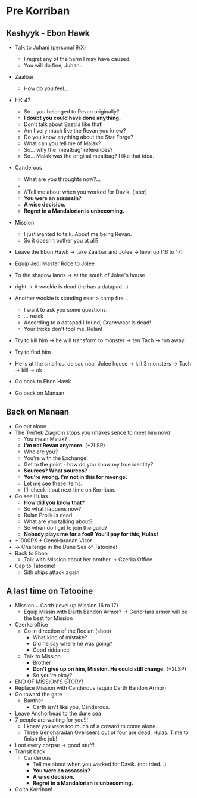 

# Pre Korriban

## Kashyyk - Ebon Hawk

- Talk to Juhani (personal 9/X)
    - I regret any of the harm I may have caused.
    - You will do fine, Juhani.
- Zaalbar
    - How do you feel...
- HK-47
    - So... you belonged to Revan originally?
    - **I doubt you could have done anything.**
    - Don't talk about Bastila like that!
    - Am I very much like the Revan you knew?
    - Do you know anything about the Star Forge?
    - What can you tell me of Malak?
    - So... why the 'meatbag' references?
    - So... Malak was the original meatbag? I like that idea.
- Canderous
    - What are you throughts now?...
    - 
    - //Tell me about when you worked for Davik. (later)
    - **You were an assassin?**
    - **A wise decision.**
    - **Regret in a Mandalorian is unbecoming.**
- Mission
    - I just wanted to talk. About me being Revan.
    - So it doesn't bother you at all?
- Leave the Ebon Hawk -> take Zaalbar and Jolee -> level up (16 to 17)
- Equip Jedi Master Robe to Jolee


- To the shadow lands -> at the south of Jolee's house
- right -> A wookie is dead (he has a datapad...)
- Another wookie is standing near a camp fire...
    - I want to ask you some questions.
    - ... reask
    - According to a datapad I found, Grarwwaar is dead!
    - Your tricks don't fool me, Rulan!
- Try to kill him -> he will transform to monster -> ten Tach -> run away
- Try to find him
- He is at the small cul de sac near Jolee house -> kill 3 monsters -> Tach -> kill -> ok
- Go back to Ebon Hawk
- Go back on Manaan


## Back on Manaan

- Go out alone
- The Twi'lek Ziagrom stops you (makes sence to meet him now)
    - You mean Malak?
    - **I'm not Revan anymore.** (+2LSP)
    - Who are you?
    - You're with the Exchange!
    - Get to the point - how do you know my true identity?
    - **Sources? What sources?**
    - **You're wrong. I'm not in this for revenge.**
    - Let me see these items.
    - I'll check it out next time on Korriban.
- Go see Hulas
    - **How did you know that?**
    - So what happens now?
    - Rulan Prolik is dead.
    - What are you talking about?
    - So when do I get to join the guild?
    - **Nobody plays me for a fool! You'll pay for this, Hulas!**
- +1000PX + GenoHaradan Visor
- -> Challenge in the Dune Sea of Tatooine!
- Back to Ebon
    - Talk with Mission about her brother -> Czerka Office
- Cap to Tatooine!
    - Sith ships attack again


## A last time on Tatooine

- Mission + Carth (level up Mission 16 to 17)
    - Equip Missin with Darth Bandon Armor? -> GenoHara armor will be the best for Mission
- Czerka office
    - Go in direction of the Rodian (shop)
        - What kind of mistake?
        - Did he say where he was going?
        - Good riddance!
    - Talk to Mission
        - Brother
        - **Don't give up on him, Mission. He could still change.** (+2LSP)
        - So you're okay?
- END OF MISSION'S STORY!
- Replace Mission with Canderous (equip Darth Bandon Armor)
- Go toward the gate
    - Banther
        - Carth isn't like you, Canderous.
- Leave Anchorhead to the dune sea
- 7 people are waiting for you!!!
    - I knew you were too much of a coward to come alone.
    - Three Genoharadan Overseers out of four are dead, Hulas. Time to finish the job!
- Loot every corpse -> good stuff!
- Transit back
    - Canderous
        - Tell me about when you worked for Davik. (not tried...)
        - **You were an assassin?**
        - **A wise decision.**
        - **Regret in a Mandalorian is unbecoming.**
- Go to Korriban!

